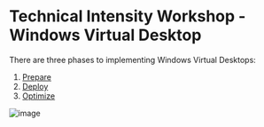 # Technical Intensity Workshop - Windows Virtual Desktop

There are three phases to implementing Windows Virtual Desktops:

1. [Prepare](prepare.md)
2. [Deploy](deploy.md)
3. [Optimize](optimize.md)

![image](/.attachments/wvd-prep-deploy-optimize.png)
